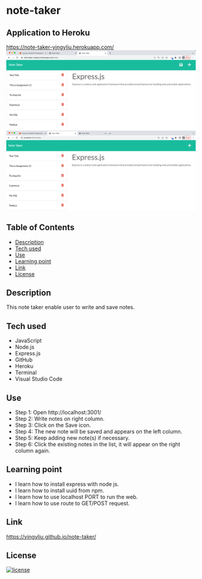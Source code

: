 # note-taker

## Application to Heroku
https://note-taker-yingyliu.herokuapp.com/
![heroku-image](./images/heroku-note-taker.png)
![localhost-image](./images/localhost-note-taker.png)

## Table of Contents
- [Description](#description)
- [Tech used](#tech-used)
- [Use](#use)
- [Learning point](#learning-point)
- [Link](#link)
- [License](#license)


## Description
This note taker enable user to write and save notes.

## Tech used
- JavaScript
- Node.js
- Express.js
- GitHub
- Heroku
- Terminal
- Visual Studio Code

## Use
- Step 1: Open http://localhost:3001/
- Step 2: Write notes on right column.
- Step 3: Click on the Save icon.
- Step 4: The new note will be saved and appears on the left column.
- Step 5: Keep adding new note(s) if necessary.
- Step 6: Click the existing notes in the list, it will appear on the right column again.

## Learning point
- I learn how to install express with node js. 
- I learn how to install uuid from npm.
- I learn how to use localhost PORT to run the web.
- I learn how to use route to GET/POST request.

## Link
https://yingyliu.github.io/note-taker/

## License
[![license](https://img.shields.io/badge/license-MIT-blue)](https://shields.io)